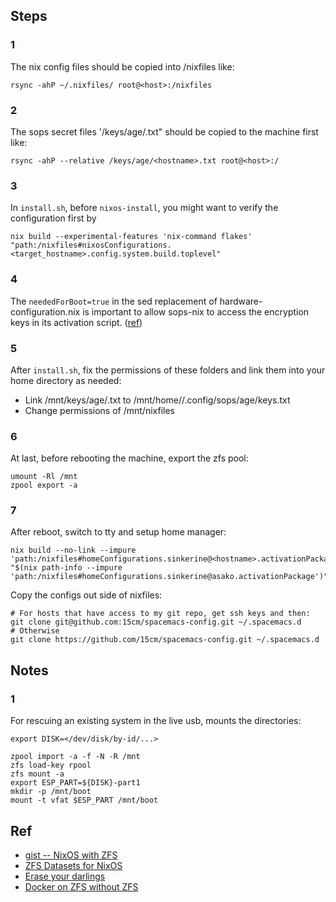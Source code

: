 ## Steps
### 1
The nix config files should be copied into /nixfiles like:
```
rsync -ahP ~/.nixfiles/ root@<host>:/nixfiles
```

### 2
The sops secret files '/keys/age/<hostname>.txt" should be copied to the machine first like:
```
rsync -ahP --relative /keys/age/<hostname>.txt root@<host>:/
```

### 3
In `install.sh`, before `nixos-install`, you might want to verify the configuration first by
```
nix build --experimental-features 'nix-command flakes' "path:/nixfiles#nixosConfigurations.<target_hostname>.config.system.build.toplevel"
```

### 4
The `neededForBoot=true` in the sed replacement of hardware-configuration.nix is important to allow sops-nix to access the encryption keys in its activation script. ([ref](https://github.com/Mic92/sops-nix/issues/24))

### 5
After `install.sh`, fix the permissions of these folders and link them into your home directory as needed:
- Link /mnt/keys/age/<hostname>.txt to /mnt/home/<hostname>/.config/sops/age/keys.txt
- Change permissions of /mnt/nixfiles

### 6
At last, before rebooting the machine, export the zfs pool:
```
umount -Rl /mnt
zpool export -a
```

### 7
After reboot, switch to tty and setup home manager:
```
nix build --no-link --impure 'path:/nixfiles#homeConfigurations.sinkerine@<hostname>.activationPackage'
"$(nix path-info --impure 'path:/nixfiles#homeConfigurations.sinkerine@asako.activationPackage')"/activate
```

Copy the configs out side of nixfiles:
```
# For hosts that have access to my git repo, get ssh keys and then:
git clone git@github.com:15cm/spacemacs-config.git ~/.spacemacs.d
# Otherwise
git clone https://github.com/15cm/spacemacs-config.git ~/.spacemacs.d
```

## Notes
### 1
For rescuing an existing system in the live usb, mounts the directories:
```
export DISK=</dev/disk/by-id/...>

zpool import -a -f -N -R /mnt
zfs load-key rpool
zfs mount -a
export ESP_PART=${DISK}-part1
mkdir -p /mnt/boot
mount -t vfat $ESP_PART /mnt/boot
```

## Ref
- [gist -- NixOS with ZFS](https://gist.github.com/lucasvo/35e0745b72dd384dcb9b9ee5bae5fecb)
- [ZFS Datasets for NixOS](https://grahamc.com/blog/nixos-on-zfs)
- [Erase your darlings ](https://grahamc.com/blog/erase-your-darlings)
- [Docker on ZFS without ZFS](https://www.dominicdoty.com/2020/10/24/dockeronzvol.html)

